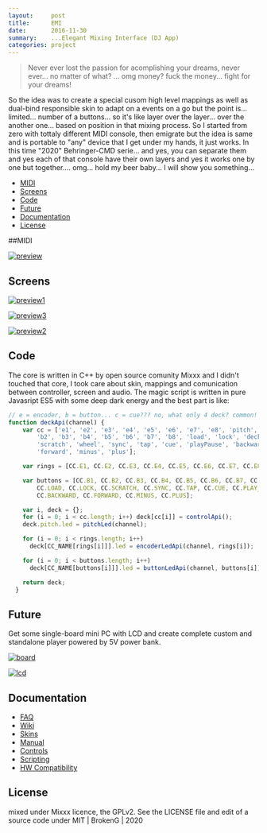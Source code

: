 ```yaml
---
layout:     post
title:      EMI
date:       2016-11-30
summary:    ...Elegant Mixing Interface (DJ App)
categories: project
---
```


> Never ever lost the passion for acomplishing your dreams, never ever... no matter of what? ... omg money? fuck the money... fight for your dreams!

So the idea was to create a special cusom high level mappings as well as dual-bind responsible skin to adapt on a events on a go but the point is... limited... number of a buttons... so it's like layer over the layer... over the another one... based on position in that mixing process. So I started from zero with tottaly different MIDI console, then emigrate but the idea is same and is portable to "any" device that I get under my hands, it just works. In this time "2020" Behringer-CMD serie... and yes, you can separate them and yes each of that console have their own layers and yes it works one by one but together.... omg... hold my beer baby... I will show you something...

- [MIDI](#MIDI)
- [Screens](#Screens)
- [Code](#Code)
- [Future](#Future)
- [Documentation](#Documentation)
- [License](#License)

##MIDI

[![preview](https://github.com/brokengdnb/emi/blob/master/02.jpg?raw=true "preview")](https://github.com/brokengdnb/emi/blob/master/02.jpg?raw=true "preview")

## Screens

[![preview1](https://github.com/brokengdnb/emi/blob/master/01.png?raw=true "preview1")](https://github.com/brokengdnb/emi/blob/master/01.png?raw=true "preview1")


[![preview3](https://github.com/brokengdnb/emi/blob/master/05.png?raw=true "preview3")](https://github.com/brokengdnb/emi/blob/master/05.png?raw=true "preview3")


[![preview2](https://github.com/brokengdnb/emi/blob/master/03.png?raw=true "preview2")](https://github.com/brokengdnb/emi/blob/master/03.png?raw=true "preview2")


## Code

The core is written in C++ by open source comunity Mixxx and I didn't touched that core, I took care about skin, mappings and comunication between controller, screen and audio. The magic script is written in pure Javasript ES5 with some deep dark energy and the best part is like:

```javascript
// e = encoder, b = button... c = cue??? no, what only 4 deck? common!
function deckApi(channel) {
    var cc = ['e1', 'e2', 'e3', 'e4', 'e5', 'e6', 'e7', 'e8', 'pitch', 'b1',
        'b2', 'b3', 'b4', 'b5', 'b6', 'b7', 'b8', 'load', 'lock', 'deck',
        'scratch', 'wheel', 'sync', 'tap', 'cue', 'playPause', 'backward',
        'forward', 'minus', 'plus'];

    var rings = [CC.E1, CC.E2, CC.E3, CC.E4, CC.E5, CC.E6, CC.E7, CC.E8];

    var buttons = [CC.B1, CC.B2, CC.B3, CC.B4, CC.B5, CC.B6, CC.B7, CC.B8,
        CC.LOAD, CC.LOCK, CC.SCRATCH, CC.SYNC, CC.TAP, CC.CUE, CC.PLAY_PAUSE,
        CC.BACKWARD, CC.FORWARD, CC.MINUS, CC.PLUS];

    var i, deck = {};
    for (i = 0; i < cc.length; i++) deck[cc[i]] = controlApi();
    deck.pitch.led = pitchLed(channel);

    for (i = 0; i < rings.length; i++)
      deck[CC_NAME[rings[i]]].led = encoderLedApi(channel, rings[i]);

    for (i = 0; i < buttons.length; i++)
      deck[CC_NAME[buttons[i]]].led = buttonLedApi(channel, buttons[i]);

    return deck;
  }
```



## Future

Get some single-board mini PC with LCD and create complete custom and standalone player powered by 5V power bank.

[![board](https://github.com/brokengdnb/emi/blob/master/board.jpg?raw=true "board")](https://github.com/brokengdnb/emi/blob/master/board.jpg?raw=true "board")

[![lcd](https://github.com/brokengdnb/emi/blob/master/lcd.jpg?raw=true "lcd")](https://github.com/brokengdnb/emi/blob/master/lcd.jpg?raw=true "lcd")


## Documentation

- [FAQ](http://https://mixxx.org/wiki/doku.php/faq "FAQ")
- [Wiki](https://www.mixxx.org/wiki/doku.phphttp:// "Wiki")
- [Skins](https://mixxx.org/wiki/doku.php/creating_skins "Skins")
- [Manual](https://github.com/brokengdnb/emi/blob/master/Mixxx-Manual.pdf "Manual")
- [Controls](https://mixxx.org/wiki/doku.php/mixxxcontrols "Controls")
- [Scripting](https://mixxx.org/wiki/doku.php/midi_scripting "Scripting")
- [HW Compatibility](https://mixxx.org/wiki/doku.php/hardware_compatibility "HW Compatibility")

## License

mixed under Mixxx licence, the GPLv2. See the LICENSE file and edit of a source code under MIT | BrokenG | 2020
